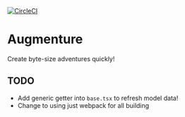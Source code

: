 [![CircleCI](https://circleci.com/gh/blottn/Augmenture.svg?style=svg)](https://circleci.com/gh/blottn/Augmenture)

# Augmenture

Create byte-size adventures quickly!

## TODO

- Add generic getter into `base.tsx` to refresh model data!
- Change to using just webpack for all building
